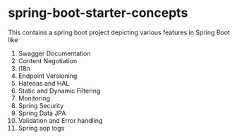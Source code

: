 # spring-boot-starter-concepts
This contains a spring boot project depicting various features in Spring Boot like

1. Swagger Documentation
2. Content Negotiation
3. i18n
4. Endpoint Versioning
5. Hateoas and HAL
6. Static and Dynamic Filtering
7. Monitoring
8. Spring Security
9. Spring Data JPA
10. Validation and Error handling 
11. Spring aop logs

